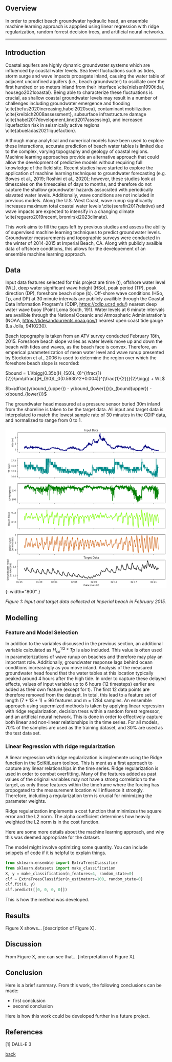 ## Overview
In order to predict beach groundwater hydraulic head, an ensemble machine learning approach is appplied using linear regression with ridge regularization, random forrest decision trees, and artificial neural networks. 

***

## Introduction 
Coastal aquifers are highly dynamic groundwater systems which are influenced by coastal water levels.  Sea level fluctuations such as tides, storm surge and wave impacts propagate inland, causing the water table of adjacent unconfined aquifers (i.e., beach groundwater) to oscillate over the first hundred or so meters inland from their interface \cite{nielsen1990tidal, housego2021coastal}. Being able to characterize these fluctuations is crucial, as shallow coastal groundwater levels may result in a number of challenges including groundwater emergence and flooding \cite{befus2020increasing,habel2020sea}, contaminant mobilization \cite{kreibich2008assessment}, subsurface infrastructure damage \cite{habel2017development,knott2017assessing}, and increased liquefaction risk in seismically active regions \cite{abueladas2021liquefaction}. 

Although many analytical and numerical models have been used to explore these interactions, accurate prediction of beach water tables is limited due to the complex, varying topography and geology of coastal regions. Machine learning approaches provide an alternative approach that could allow the development of predictive models without requiring full knowledge of the field site. Recent studies have started to explore the application of machine learning techniques to groundwater forecasting (e.g. Bowes et al., 2019; Roshini et al., 2020); however, these studies look at timescales on the timescales of days to months, and therefore do not capture the shallow groundwater hazards associated with periodically elavated water levels. Additionally, wave conditions are not included in previous models. Along the U.S. West Coast, wave runup significantly increases maximum total coastal water levels \cite{serafin2017relative} and wave impacts are expected to intensify in a changing climate \cite{reguero2019recent, bromirski2023climate}.

This work aims to fill the gaps left by previous studies and assess the ability of supervised machine learning techniques to predict groundwater levels. Groundwater measurements and topographic surveys were conducted in the winter of 2014-2015 at Imperial Beach, CA. Along with publicly availble data of offshore conditions, this allows for the developement of an ensemble machine learning approach.

## Data
Input data features selected for this project are time (t), offshore water level (WL), deep water significant wave height (HSo), peak period (TP), peak direction (DP), foreshore beach slope (b). Off-shore wave conditions (HSo, Tp, and DP) at 30 minute intervals are publicly availible through the Coastal Data Information Program's (CDIP, https://cdip.ucsd.edu/) nearest deep water wave buoy (Point Loma South, 191). Water levels at 6 minute intervals are availible through the National Oceanic and Atmospheric Administration's (NOAA, https://tidesandcurrents.noaa.gov/) nearest open coast tide gauge (La Jolla, 9410230). 

Beach topography is taken from an ATV survey conducted February 18th, 2015. Foreshore beach slope varies as water levels move up and down the beach with tides and waves, as the beach face is convex. Therefore, an emperical parameterization of mean water level and wave runup presented by Stockdon et al., 2006 is used to determine the region over which the foreshore beach slope is recorded:

$`bound = 1.1\bigg(0.35b(H_{S0}L_0)^{\frac{1}{2}}\pm\dfrac{[H_{S0}L_0(0.563b^2+0.004)]^{\frac{1}{2}}}{2}\bigg) + WL`$

$`b=\dfrac{y(bound_{upper}) - y(bound_{lower})}{x_(bound{upper}) - x(bound_{lower})}`$

The groundwater head measured at a pressure sensor buried 30m inland from the shoreline is taken to be the target data. All input and target data is interpolated to match the lowest sample rate of 30 minutes in the CDIP data, and normalized to range from 0 to 1.

![](assets/IMG/DataIn.png){: width="800" }

*Figure 1: Input and target data collected at Imperial beach in February 2015.*



## Modelling
### Feature and Model Selection
In addition to the variables discussed in the previous section, an additional variable calculated as $H_{so}^{1/2}*Tp$ is also included. This value is often used in parameterizations of wave runup on beaches and therefore may play an important role. Additionally, groundwater response lags behind ocean conditions increasingly as you move inland. Analysis of the measured groundwater head found that the water tables at this location typically peaked around 4 hours after the high tide. In order to capture these delayed effects, values of input variable up to 6 hours (12 timesteps) earlier are added as their own feature (except for t). The first 12 data points are therefore removed from the dataset. In total, this lead to a feature set of length $(7 * 13+1) = 96$ features and m = 1284 samples. An ensemble approach using supermized methods is taken by applying linear regression with ridge regularization, decision tress within a random forest regressor, and an artificial neural network. This is done in order to effectively capture both linear and non-linear relationships in the time series. For all models, 70% of the samples are used as the training dataset, and 30% are used as the test data set.

### Linear Regression with ridge regularization
A linear regression with ridge regularization is implemente using the Ridge function in the SciKitLearn toolbox. This is ment as a first approach to capture any linear relationships in the time series. Ridge regularization is used in order to combat overfitting. Many of the features added as past values of the original variables may not have a strong correlation to the target, as only those features within the timeframe where the forcing has propogated to the measurement location will influence it strongly. Therefore, including a regularization term is crucial for minimizing 
the parameter weights.

Ridge regularization implements a cost function that minimizes the square error and the L2 norm. The alpha coefficient determines how heavily weighted the L2 norm is in the cost function. 


Here are some more details about the machine learning approach, and why this was deemed appropriate for the dataset. 

The model might involve optimizing some quantity. You can include snippets of code if it is helpful to explain things.

```python
from sklearn.ensemble import ExtraTreesClassifier
from sklearn.datasets import make_classification
X, y = make_classification(n_features=4, random_state=0)
clf = ExtraTreesClassifier(n_estimators=100, random_state=0)
clf.fit(X, y)
clf.predict([[0, 0, 0, 0]])
```

This is how the method was developed.

## Results

Figure X shows... [description of Figure X].

## Discussion

From Figure X, one can see that... [interpretation of Figure X].

## Conclusion

Here is a brief summary. From this work, the following conclusions can be made:
* first conclusion
* second conclusion

Here is how this work could be developed further in a future project.

## References
[1] DALL-E 3

[back](./)

